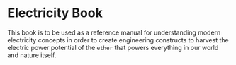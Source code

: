 # Electricity Book

This book is to be used as a reference manual for understanding modern electricity concepts in order to create engineering constructs to harvest the electric power potential of the `ether` that powers everything in our world and nature itself.
